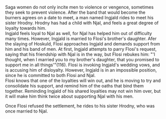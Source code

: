 Saga women do not only incite men to violence or vengence, sometimes they seek to prevent violence.
After the band that would become the burners agrees on a date to meet, a man named Ingjald rides to meet his sister Hrodny.
Hrodny has had a child with Njal, and feels a great degree of loyalty towards him.  
Ingjald feels loyal to Njal as well, for Njal has helped him out of difficulty many times.
However, Ingjald is married to Flosi's brother's daughter. 
Afer the slaying of Hoskuld, Flosi approaches Ingjald and demands support from him and his band of men.
At first, Ingjald attempts to parry Flosi's request, saying that his friendship with Njal is in the way, but Flosi rebukes him: "'I thought, when I married you to my brother's daughter, that you promised to support me in all things'"(116).
Flosi is invoking Ingjald's wedding vows, and is accusing him of disloyalty. However, Ingjald is in an impossible position, since he is committed to both Flosi and Njal.  
Flosi knows that one of the loyalties will win out, and he is moving to try and consolidate his support, and remind him of the oaths that bind them together.
Reminding Ingjald of his shared loyalties may not win him over, but it will make him think twice about supporting Njal with his men.

Once Flosi refused the settlement, he rides to his sister Hrodny, who was once married to Njal.
